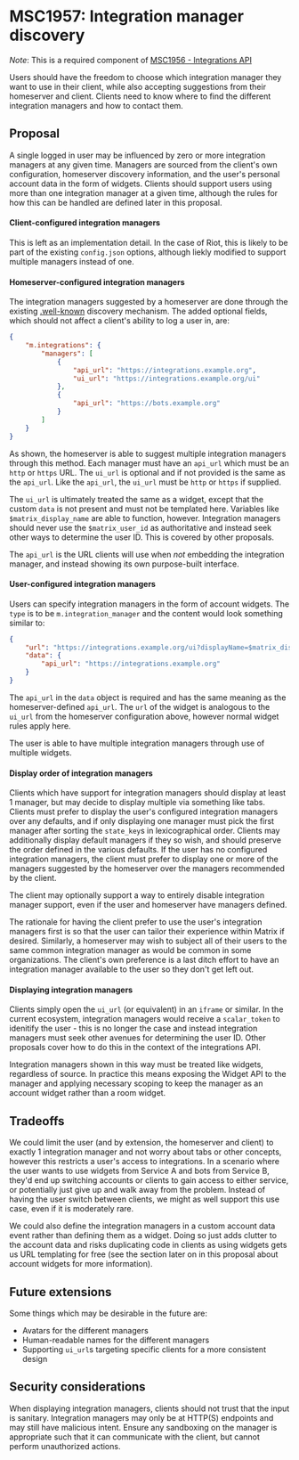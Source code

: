 # MSC1957: Integration manager discovery

*Note*: This is a required component of [MSC1956 - Integrations API](https://github.com/matrix-org/matrix-doc/pull/1956)

Users should have the freedom to choose which integration manager they want to use in their client, while
also accepting suggestions from their homeserver and client. Clients need to know where to find the different
integration managers and how to contact them.


## Proposal

A single logged in user may be influenced by zero or more integration managers at any given time. Managers
are sourced from the client's own configuration, homeserver discovery information, and the user's personal
account data in the form of widgets. Clients should support users using more than one integration manager
at a given time, although the rules for how this can be handled are defined later in this proposal.

#### Client-configured integration managers

This is left as an implementation detail. In the case of Riot, this is likely to be part of the existing
`config.json` options, although liekly modified to support multiple managers instead of one.

#### Homeserver-configured integration managers

The integration managers suggested by a homeserver are done through the existing
[.well-known](https://matrix.org/docs/spec/client_server/r0.4.0.html#get-well-known-matrix-client) discovery
mechanism. The added optional fields, which should not affect a client's ability to log a user in, are:
```json
{
    "m.integrations": {
        "managers": [
            {
                "api_url": "https://integrations.example.org",
                "ui_url": "https://integrations.example.org/ui"
            },
            {
                "api_url": "https://bots.example.org"
            }
        ]
    }
}
```

As shown, the homeserver is able to suggest multiple integration managers through this method. Each manager
must have an `api_url` which must be an `http` or `https` URL. The `ui_url` is optional and if not provided
is the same as the `api_url`. Like the `api_url`, the `ui_url` must be `http` or `https` if supplied.

The `ui_url` is ultimately treated the same as a widget, except that the custom `data` is not present and
must not be templated here. Variables like `$matrix_display_name` are able to function, however. Integration
managers should never use the `$matrix_user_id` as authoritative and instead seek other ways to determine the
user ID. This is covered by other proposals.

The `api_url` is the URL clients will use when *not* embedding the integration manager, and instead showing
its own purpose-built interface.

#### User-configured integration managers

Users can specify integration managers in the form of account widgets. The `type` is to be `m.integration_manager`
and the content would look something similar to:
```json
{
    "url": "https://integrations.example.org/ui?displayName=$matrix_display_name",
    "data": {
        "api_url": "https://integrations.example.org"
    }
}
```

The `api_url` in the `data` object is required and has the same meaning as the homeserver-defined `api_url`.
The `url` of the widget is analogous to the `ui_url` from the homeserver configuration above, however normal
widget rules apply here.

The user is able to have multiple integration managers through use of multiple widgets.

#### Display order of integration managers

Clients which have support for integration managers should display at least 1 manager, but may decide
to display multiple via something like tabs. Clients must prefer to display the user's configured
integration managers over any defaults, and if only displaying one manager must pick the first
manager after sorting the `state_key`s in lexicographical order. Clients may additionally display
default managers if they so wish, and should preserve the order defined in the various defaults.
If the user has no configured integration managers, the client must prefer to display one or more
of the managers suggested by the homeserver over the managers recommended by the client.

The client may optionally support a way to entirely disable integration manager support, even if the
user and homeserver have managers defined.

The rationale for having the client prefer to use the user's integration managers first is so that
the user can tailor their experience within Matrix if desired. Similarly, a homeserver may wish to
subject all of their users to the same common integration manager as would be common in some organizations.
The client's own preference is a last ditch effort to have an integration manager available to the
user so they don't get left out.

#### Displaying integration managers

Clients simply open the `ui_url` (or equivalent) in an `iframe` or similar. In the current ecosystem,
integration managers would receive a `scalar_token` to idenitify the user - this is no longer the case
and instead integration managers must seek other avenues for determining the user ID. Other proposals
cover how to do this in the context of the integrations API.

Integration managers shown in this way must be treated like widgets, regardless of source. In practice
this means exposing the Widget API to the manager and applying necessary scoping to keep the manager
as an account widget rather than a room widget.


## Tradeoffs

We could limit the user (and by extension, the homeserver and client) to exactly 1 integration manager
and not worry about tabs or other concepts, however this restricts a user's access to integrations.
In a scenario where the user wants to use widgets from Service A and bots from Service B, they'd
end up switching accounts or clients to gain access to either service, or potentially just give up
and walk away from the problem. Instead of having the user switch between clients, we might as well
support this use case, even if it is moderately rare.

We could also define the integration managers in a custom account data event rather than defining them
as a widget. Doing so just adds clutter to the account data and risks duplicating code in clients as
using widgets gets us URL templating for free (see the section later on in this proposal about account
widgets for more information).


## Future extensions

Some things which may be desirable in the future are:
* Avatars for the different managers
* Human-readable names for the different managers
* Supporting `ui_url`s targeting specific clients for a more consistent design


## Security considerations

When displaying integration managers, clients should not trust that the input is sanitary. Integration
managers may only be at HTTP(S) endpoints and may still have malicious intent. Ensure any sandboxing
on the manager is appropriate such that it can communicate with the client, but cannot perform unauthorized
actions.
